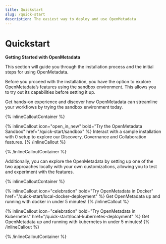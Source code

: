 ```yaml
---
title: Quickstart
slug: /quick-start
description: The easiest way to deploy and use OpenMetadata
---
```


# Quickstart

**Getting Started with OpenMetadata**

This section will guide you through the installation process and the initial steps for using OpenMetadata.

Before you proceed with the installation, you have the option to explore OpenMetadata’s features using the sandbox environment. This allows you to try out its capabilities before setting it up.

Get hands-on experience and discover how OpenMetadata can streamline your workflows by trying the sandbox environment today.

{% inlineCalloutContainer %}

{% inlineCallout
    icon="open_in_new"
    bold="Try the OpenMetadata Sandbox"
    href="/quick-start/sandbox" %}
Interact with a sample installation with 0 setup to explore our Discovery, Governance and Collaboration features.
{% /inlineCallout %}

{% /inlineCalloutContainer %}

Additionally, you can explore the OpenMetadata by setting up one of the two approaches locally with your own customizations, allowing you to test and experiment with the features.

{% inlineCalloutContainer %}

{% inlineCallout
    icon="celebration"
    bold="Try OpenMetadata in Docker"
    href="/quick-start/local-docker-deployment" %}
Get OpenMetadata up and running with docker in under 5 minutes!
{% /inlineCallout %}

{% inlineCallout
    icon="celebration"
    bold="Try OpenMetadata in Kubernetes"
    href="/quick-start/local-kubernetes-deployment" %}
Get OpenMetadata up and running with kubernetes in under 5 minutes!
{% /inlineCallout %}

{% /inlineCalloutContainer %}
